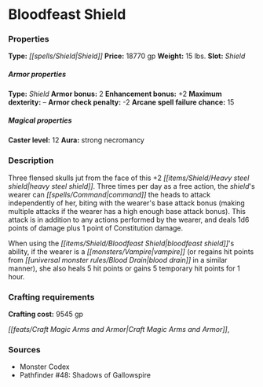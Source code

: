 ﻿---
Title: "Bloodfeast Shield"
Type: "Shield"
Price: "18770 gp"
Weight: "15 lbs."
Slot: "Shield"
Armor properties Type: "Shield"
Armor bonus: "2"
Enhancement bonus: "+2"
Maximum dexterity: "–"
Armor check penalty: "-2"
Arcane spell failure chance: "15"
Caster level: "12"
Aura: "strong necromancy"
Description: |
  "Three flensed skulls jut from the face of this _+2 heavy steel shield_. Three times per day as a free action, the shield's wearer can command the heads to attack independently of her, biting with the wearer's base attack bonus (making multiple attacks if the wearer has a high enough base attack bonus). This attack is in addition to any actions performed by the wearer, and deals 1d6 points of damage plus 1 point of Constitution damage.
  When using the _bloodfeast shield's_ ability, if the wearer is a vampire (or regains hit points from blood drain in a similar manner), she also heals 5 hit points or gains 5 temporary hit points for 1 hour."
Crafting cost: "9545 gp"
Sources: "['Monster Codex', 'Pathfinder #48: Shadows of Gallowspire']"
---

# Bloodfeast Shield

### Properties

**Type:** _[[spells/Shield|Shield]]_ **Price:** 18770 gp **Weight:** 15 lbs. **Slot:** _Shield_

##### Armor properties

**Type:** _Shield_ **Armor bonus:** 2 **Enhancement bonus:** +2 **Maximum dexterity:** – **Armor check penalty:** -2 **Arcane spell failure chance:** 15

##### Magical properties

**Caster level:** 12 **Aura:** strong necromancy

### Description

Three flensed skulls jut from the face of this +2 _[[items/Shield/Heavy steel shield|heavy steel shield]]_. Three times per day as a free action, the _shield_'s wearer can _[[spells/Command|command]]_ the heads to attack independently of her, biting with the wearer's base attack bonus (making multiple attacks if the wearer has a high enough base attack bonus). This attack is in addition to any actions performed by the wearer, and deals 1d6 points of damage plus 1 point of Constitution damage.

When using the _[[items/Shield/Bloodfeast Shield|bloodfeast shield]]_'s ability, if the wearer is a _[[monsters/Vampire|vampire]]_ (or regains hit points from _[[universal monster rules/Blood Drain|blood drain]]_ in a similar manner), she also heals 5 hit points or gains 5 temporary hit points for 1 hour.

### Crafting requirements

**Crafting cost:** 9545 gp

_[[feats/Craft Magic Arms and Armor|Craft Magic Arms and Armor]]_,

### Sources

* Monster Codex
* Pathfinder #48: Shadows of Gallowspire